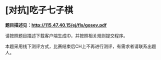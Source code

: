 # \[对抗\]吃子七子棋

**题目描述见：http://115.47.40.15/ej/fls/gosev.pdf**

请按照题目描述下载客户端生成ID，并按照相关规则提交程序。

本题采用线下测评方式，比赛结束后CH上不再进行测评，有需求者请联系出题人。
